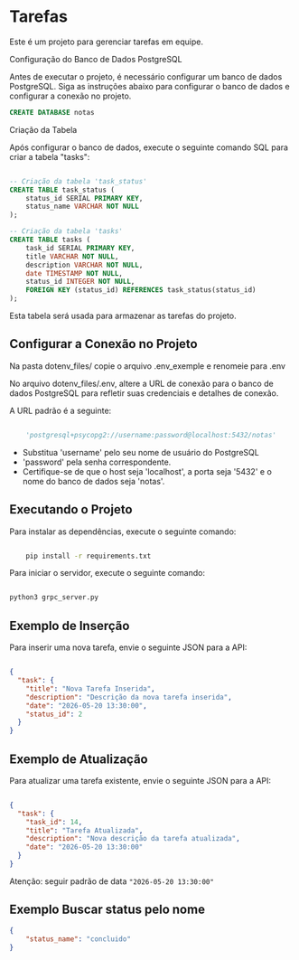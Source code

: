 # Tarefas

Este é um projeto para gerenciar tarefas em equipe.

Configuração do Banco de Dados PostgreSQL

Antes de executar o projeto, é necessário configurar um banco de dados PostgreSQL.
Siga as instruções abaixo para configurar o banco de dados e configurar a conexão no projeto.


```sql
CREATE DATABASE notas
```

Criação da Tabela

Após configurar o banco de dados, execute o seguinte comando SQL para criar a tabela "tasks":

```sql

-- Criação da tabela 'task_status'
CREATE TABLE task_status (
    status_id SERIAL PRIMARY KEY,
    status_name VARCHAR NOT NULL
);

-- Criação da tabela 'tasks'
CREATE TABLE tasks (
    task_id SERIAL PRIMARY KEY,
    title VARCHAR NOT NULL,
    description VARCHAR NOT NULL,
    date TIMESTAMP NOT NULL,
    status_id INTEGER NOT NULL,
    FOREIGN KEY (status_id) REFERENCES task_status(status_id)
);
```

Esta tabela será usada para armazenar as tarefas do projeto.

## Configurar a Conexão no Projeto

Na pasta dotenv_files/ copie o arquivo .env_exemple e renomeie para .env

No arquivo dotenv_files/.env, altere a URL de conexão para o banco de dados PostgreSQL para refletir suas credenciais e detalhes de conexão. 

A URL padrão é a seguinte:

```python

    'postgresql+psycopg2://username:password@localhost:5432/notas'

```

- Substitua 'username' pelo seu nome de usuário do PostgreSQL
- 'password' pela senha correspondente. 
- Certifique-se de que o host seja 'localhost', a porta seja '5432' e o nome do banco de dados seja 'notas'.

## Executando o Projeto

Para instalar as dependências, execute o seguinte comando:

```bash

    pip install -r requirements.txt

```

Para iniciar o servidor, execute o seguinte comando:

```bash

python3 grpc_server.py

```
## Exemplo de Inserção

Para inserir uma nova tarefa, envie o seguinte JSON para a API:

```json

{
  "task": {
    "title": "Nova Tarefa Inserida",
    "description": "Descrição da nova tarefa inserida",
    "date": "2026-05-20 13:30:00",
    "status_id": 2
  }
}
```
## Exemplo de Atualização

Para atualizar uma tarefa existente, envie o seguinte JSON para a API:

```json

{
  "task": {
    "task_id": 14,
    "title": "Tarefa Atualizada",
    "description": "Nova descrição da tarefa atualizada",
    "date": "2026-05-20 13:30:00"
  }
}
```

Atenção: seguir padrão de data `"2026-05-20 13:30:00"`

## Exemplo Buscar status pelo nome

```json
{
	"status_name": "concluido"
}
```
